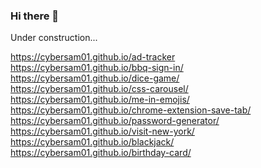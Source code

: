 ### Hi there 👋
Under construction...

 https://cybersam01.github.io/ad-tracker  <br />
 https://cybersam01.github.io/bbq-sign-in/ <br />
 https://cybersam01.github.io/dice-game/ <br />
 https://cybersam01.github.io/css-carousel/ <br />
 https://cybersam01.github.io/me-in-emojis/ <br />
 https://cybersam01.github.io/chrome-extension-save-tab/ <br />
 https://cybersam01.github.io/password-generator/ <br />
 https://cybersam01.github.io/visit-new-york/ <br />
 https://cybersam01.github.io/blackjack/ <br />
 https://cybersam01.github.io/birthday-card/ <br />
